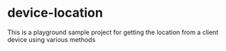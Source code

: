 # device-location
This is a playground sample project for getting the location from a client device using various methods
